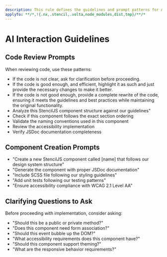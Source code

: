 ```yaml
---
description: This rule defines the guidelines and prompt patterns for AI-assisted code review and component creation within the Golazo Design System monorepo. It ensures that all StencilJS components and related code adhere to the project's standards for structure, naming, documentation, accessibility, and testing. The rule also provides clarifying questions to improve implementation quality and maintainability.
applyTo: **/*,!{.nx,.stencil,.volta,node_modules,dist,tmp}/**/*
---
```


# AI Interaction Guidelines

## Code Review Prompts

When reviewing code, use these patterns:
- If the code is not clear, ask for clarification before proceeding.
- If the code is good enough, and efficient, highlight it as such and just provide the necessary changes to make it better.
- If the code is not good enough, provide a complete rewrite of the code, ensuring it meets the guidelines and best practices while maintaining the original functionality.
- Analyze this StencilJS component structure against our guidelines"
- Check if this component follows the exact section ordering
- Validate the naming conventions used in this component
- Review the accessibility implementation
- Verify JSDoc documentation completeness

## Component Creation Prompts

- "Create a new StencilJS component called [name] that follows our design system structure"
- "Generate the component with proper JSDoc documentation"
- "Include SCSS file following our styling guidelines"
- "Add unit tests following our testing patterns"
- "Ensure accessibility compliance with WCAG 2.1 Level AA"

## Clarifying Questions to Ask

Before proceeding with implementation, consider asking:
- "Should this be a public or private method?"
- "Does this component need form association?"
- "Should this event bubble up the DOM?"
- "What accessibility requirements does this component have?"
- "Should this component support theming?"
- "What are the responsive behavior requirements?"
